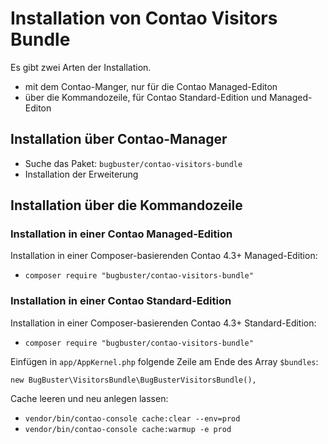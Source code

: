 # Installation von Contao Visitors Bundle

Es gibt zwei Arten der Installation.

* mit dem Contao-Manger, nur für die Contao Managed-Editon
* über die Kommandozeile, für Contao Standard-Edition und Managed-Editon


## Installation über Contao-Manager

* Suche das Paket: `bugbuster/contao-visitors-bundle`
* Installation der Erweiterung


## Installation über die Kommandozeile

### Installation in einer Contao Managed-Edition

Installation in einer Composer-basierenden Contao 4.3+ Managed-Edition:

* `composer require "bugbuster/contao-visitors-bundle"`


### Installation in einer Contao Standard-Edition

Installation in einer Composer-basierenden Contao 4.3+ Standard-Edition:

* `composer require "bugbuster/contao-visitors-bundle"`

Einfügen in `app/AppKernel.php` folgende Zeile am Ende des Array `$bundles`:

`new BugBuster\VisitorsBundle\BugBusterVisitorsBundle(),`

Cache leeren und neu anlegen lassen:

* `vendor/bin/contao-console cache:clear --env=prod`
* `vendor/bin/contao-console cache:warmup -e prod`

